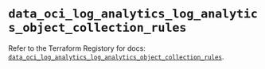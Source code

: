 # `data_oci_log_analytics_log_analytics_object_collection_rules`

Refer to the Terraform Registory for docs: [`data_oci_log_analytics_log_analytics_object_collection_rules`](https://registry.terraform.io/providers/oracle/oci/6.18.0/docs/data-sources/log_analytics_log_analytics_object_collection_rules).
